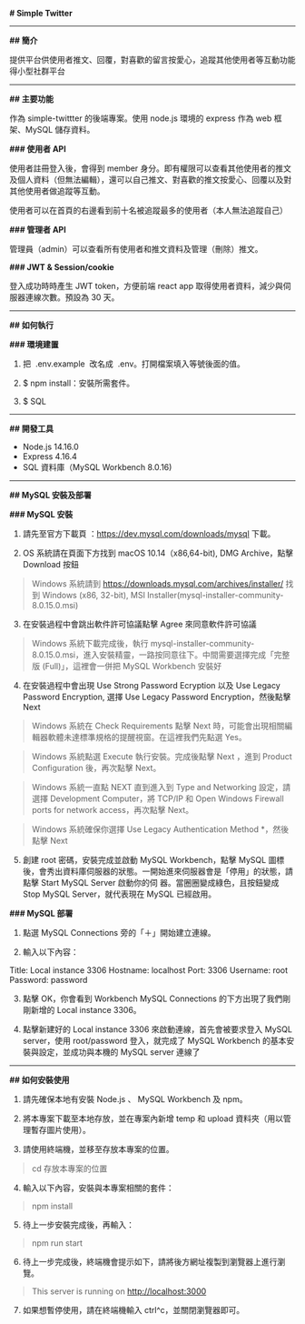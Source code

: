 **# Simple Twitter**

---

**## 簡介**

提供平台供使用者推文、回覆，對喜歡的留言按愛心，追蹤其他使用者等互動功能得小型社群平台

---

**## 主要功能**

作為 simple-twittter 的後端專案。使用 node.js 環境的 express 作為 web 框架、MySQL 儲存資料。

**### 使用者 API**

使用者註冊登入後，會得到 member 身分。即有權限可以查看其他使用者的推文及個人資料（但無法編輯），還可以自己推文、對喜歡的推文按愛心、回覆以及對其他使用者做追蹤等互動。

使用者可以在首頁的右邊看到前十名被追蹤最多的使用者（本人無法追蹤自己）

**### 管理者 API**

管理員（admin）可以查看所有使用者和推文資料及管理（刪除）推文。

**### JWT & Session/cookie**

登入成功時時產生 JWT token，方便前端 react app 取得使用者資料，減少與伺服器連線次數。預設為 30 天。

---

**## 如何執行**

**### 環境建置**

1. 把  .env.example  改名成  .env。打開檔案填入等號後面的值。

2. $ npm install：安裝所需套件。

3. $ SQL

---

**## 開發工具**

- Node.js 14.16.0
- Express 4.16.4
- SQL 資料庫（MySQL Workbench 8.0.16)

---

**## MySQL 安裝及部署**

**### MySQL 安裝**

1. 請先至官方下載頁 ：https://dev.mysql.com/downloads/mysql 下載。

2. OS 系統請在頁面下方找到 macOS 10.14（x86,64-bit), DMG Archive，點擊 Download 按鈕

> Windows 系統請到 https://downloads.mysql.com/archives/installer/ 找到 Windows (x86, 32-bit), MSI Installer(mysql-installer-community-8.0.15.0.msi)

3. 在安裝過程中會跳出軟件許可協議點擊 Agree 來同意軟件許可協議

> Windows 系統下載完成後，執行 mysql-installer-community-8.0.15.0.msi，進入安裝精靈，一路按同意往下。中間需要選擇完成「完整版 (Full)」，這裡會一併把 MySQL Workbench 安裝好

4. 在安裝過程中會出現 Use Strong Password Ecryption 以及 Use Legacy Password Encryption, 選擇 Use Legacy Password Encryption，然後點擊 Next

> Windows 系統在 Check Requirements 點擊 Next 時，可能會出現相關編輯器軟體未達標準規格的提醒視窗。在這裡我們先點選 Yes。

> Windows 系統點選 Execute 執行安裝。完成後點擊 Next ，進到 Product Configuration 後，再次點擊 Next。

> Windows 系統一直點 NEXT 直到進入到 Type and Networking 設定，請選擇 Development Computer，將 TCP/IP 和 Open Windows Firewall ports for network access，再次點擊 Next。

> Windows 系統確保你選擇 Use Legacy Authentication Method \*，然後點擊 Next

5. 創建 root 密碼，安裝完成並啟動 MySQL Workbench，點擊 MySQL 圖標後，會秀出資料庫伺服器的狀態。一開始進來伺服器會是「停用」的狀態，請點擊 Start MySQL Server 啟動你的伺 器。當圈圈變成綠色，且按鈕變成 Stop MySQL Server，就代表現在 MySQL 已經啟用。

**### MySQL 部署**

1. 點選 MySQL Connections 旁的「＋」開始建立連線。

2. 輸入以下內容：

Title: Local instance 3306
Hostname: localhost
Port: 3306
Username: root
Password: password

3. 點擊 OK，你會看到 Workbench MySQL Connections 的下方出現了我們剛剛新增的 Local instance 3306。

4. 點擊新建好的 Local instance 3306 來啟動連線，首先會被要求登入 MySQL server，使用 root/password 登入，就完成了 MySQL Workbench 的基本安裝與設定，並成功與本機的 MySQL server 連線了

---

**## 如何安裝使用**

1. 請先確保本地有安裝 Node.js 、 MySQL Workbench 及 npm。

2. 將本專案下載至本地存放，並在專案內新增 temp 和 upload 資料夾（用以管理暫存圖片使用）。

3. 請使用終端機，並移至存放本專案的位置。

> cd 存放本專案的位置

4. 輸入以下內容，安裝與本專案相關的套件：

> npm install

5. 待上一步安裝完成後，再輸入：

> npm run start

6. 待上一步完成後，終端機會提示如下，請將後方網址複製到瀏覽器上進行瀏覽。

> This server is running on <http://localhost:3000>

7. 如果想暫停使用，請在終端機輸入 ctrl^c，並關閉瀏覽器即可。
